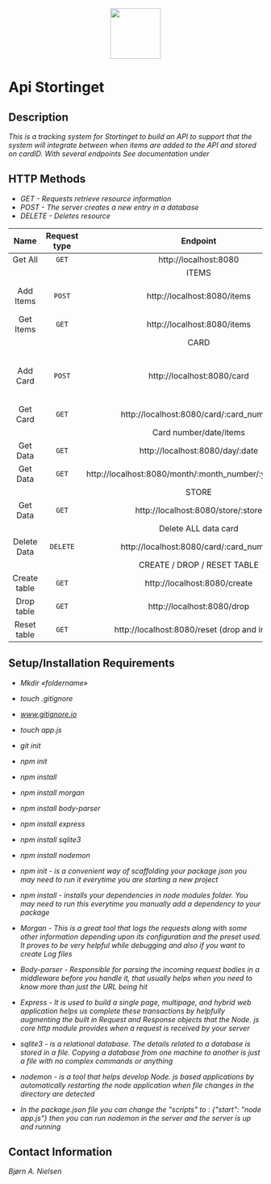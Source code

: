 <div id="header" align="center">
  <img src="https://media.giphy.com/media/M9gbBd9nbDrOTu1Mqx/giphy.gif" width="100"/>
</div>

# Api Stortinget

## Description

_This is a tracking system for Stortinget to build an API to support that the system will integrate between when items are added to the API and stored on cardID. With several endpoints See documentation under_

## HTTP Methods

- _GET - Requests retrieve resource information_
- _POST - The server creates a new entry in a database_
- _DELETE - Deletes resource_

|     Name     | Request type |                        Endpoint                        |                                   Body                                    |
| :----------: | :----------: | :----------------------------------------------------: | :-----------------------------------------------------------------------: |
|   Get All    |    `GET`     |                 http://localhost:8080                  |                                                                           |
|              |              |                         ITEMS                          |                                                                           |
|  Add Items   |    `POST`    |              http://localhost:8080/items               |           { name:"string", category:"string", price:"number" }            |
|  Get Items   |    `GET`     |              http://localhost:8080/items               |                                                                           |
|              |              |                          CARD                          |                                                                           |
|   Add Card   |    `POST`    |               http://localhost:8080/card               | { card_number:"number", store: "string", adress:"string", date:"string" } |
|   Get Card   |    `GET`     |        http://localhost:8080/card/:card_number         |                                                                           |
|              |              |                 Card number/date/items                 |                                                                           |
|   Get Data   |    `GET`     |            http://localhost:8080/day/:date             |                                                                           |
|   Get Data   |    `GET`     | http://localhost:8080/month/:month_number/:year_number |                                                                           |
|              |              |                         STORE                          |                                                                           |
|   Get Data   |    `GET`     |           http://localhost:8080/store/:store           |                                                                           |
|              |              |                  Delete ALL data card                  |                                                                           |
| Delete Data  |   `DELETE`   |        http://localhost:8080/card/:card_number         |                                                                           |
|              |              |              CREATE / DROP / RESET TABLE               |                                                                           |
| Create table |    `GET`     |              http://localhost:8080/create              |                                                                           |
|  Drop table  |    `GET`     |               http://localhost:8080/drop               |                                                                           |
| Reset table  |    `GET`     |     http://localhost:8080/reset (drop and insert)      |                                                                           |

## Setup/Installation Requirements

- _Mkdir «foldername»_
- _touch .gitignore_
- _www.gitignore.io_
- _touch app.js_
- _git init_
- _npm init_
- _npm install_
- _npm install morgan_
- _npm install body-parser_
- _npm install express_
- _npm install sqlite3_
- _npm install nodemon_

- _npm init - is a convenient way of scaffolding your package json you may need to run it everytime you are starting a new project_

- _npm install - installs your dependencies in node modules folder. You may need to run this everytime you manually add a dependency to your package_

- _Morgan - This is a great tool that logs the requests along with some other information depending upon its configuration and the preset used. It proves to be very helpful while debugging and also if you want to create Log files_

- _Body-parser - Responsible for parsing the incoming request bodies in a middleware before you handle it, that usually helps when you need to know more than just the URL being hit_

- _Express - It is used to build a single page, multipage, and hybrid web application helps us complete these transactions by helpfully augmenting the built in Request and Response objects that the Node. js core http module provides when a request is received by your server_

- _sqlite3 - is a relational database. The details related to a database is stored in a file. Copying a database from one machine to another is just a file with no complex commands or anything_

- _nodemon - is a tool that helps develop Node. js based applications by automatically restarting the node application when file changes in the directory are detected_

- _In the package.json file you can change the "scripts" to : {"start": "node app.js"} then you can run nodemon in the server and the server is up and running_

## Contact Information

_Bjørn A. Nielsen_
